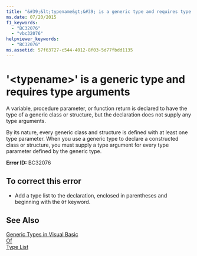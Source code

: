 ```yaml
---
title: "&#39;&lt;typename&gt;&#39; is a generic type and requires type arguments"
ms.date: 07/20/2015
f1_keywords: 
  - "BC32076"
  - "vbc32076"
helpviewer_keywords: 
  - "BC32076"
ms.assetid: 57f63727-c544-4012-8f03-5d77fbdd1135
---
```

# &#39;&lt;typename&gt;&#39; is a generic type and requires type arguments
A variable, procedure parameter, or function return is declared to have the type of a generic class or structure, but the declaration does not supply any type arguments.  
  
 By its nature, every generic class and structure is defined with at least one type parameter. When you use a generic type to declare a constructed class or structure, you must supply a type argument for every type parameter defined by the generic type.  
  
 **Error ID:** BC32076  
  
## To correct this error  
  
- Add a type list to the declaration, enclosed in parentheses and beginning with the `Of` keyword.  
  
## See Also  
 [Generic Types in Visual Basic](../../visual-basic/programming-guide/language-features/data-types/generic-types.md)  
 [Of](../../visual-basic/language-reference/statements/of-clause.md)  
 [Type List](../../visual-basic/language-reference/statements/type-list.md)
